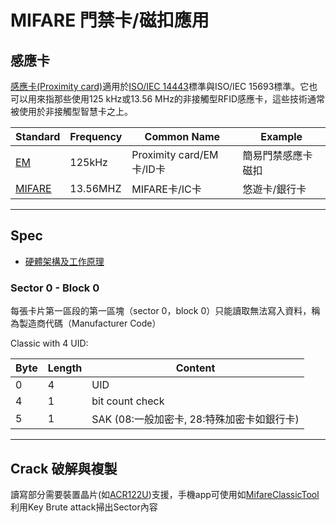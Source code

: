 # MIFARE 門禁卡/磁扣應用

## 感應卡

[感應卡(Proximity card)](https://zh.wikipedia.org/zh-tw/%E6%84%9F%E5%BA%94%E5%8D%A1)適用於[ISO/IEC 14443](https://zh.wikipedia.org/zh-tw/ISO/IEC_14443)標準與ISO/IEC 15693標準。它也可以用來指那些使用125 kHz或13.56 MHz的非接觸型RFID感應卡，這些技術通常被使用於非接觸型智慧卡之上。

|Standard|Frequency|Common Name|Example|
|---|---|---|---|
|[EM](https://en.wikipedia.org/wiki/EM_Microelectronic)|125kHz|Proximity card/EM卡/ID卡|簡易門禁感應卡磁扣|
|[MIFARE](https://zh.wikipedia.org/wiki/MIFARE)|13.56MHZ|MIFARE卡/IC卡|悠遊卡/銀行卡|

---

## Spec

- [硬體架構及工作原理](https://zh.wikipedia.org/wiki/MIFARE#%E7%A1%AC%E9%AB%94%E6%9E%B6%E6%A7%8B%E5%8F%8A%E5%B7%A5%E4%BD%9C%E5%8E%9F%E7%90%86)

### Sector 0 - Block 0

每張卡片第一區段的第一區塊（sector 0，block 0）只能讀取無法寫入資料，稱為製造商代碼（Manufacturer Code）

Classic with 4 UID:

|Byte|Length|Content|
|---|---|---|
|0|4|UID|
|4|1|bit count check|
|5|1|SAK (08:一般加密卡, 28:特殊加密卡如銀行卡)|

---

## Crack 破解與複製

讀寫部分需要裝置晶片(如[ACR122U](https://wiki.archlinux.org/title/Touchatag_RFID_Reader))支援，手機app可使用如[MifareClassicTool](https://github.com/ikarus23/MifareClassicTool)利用Key Brute attack掃出Sector內容
